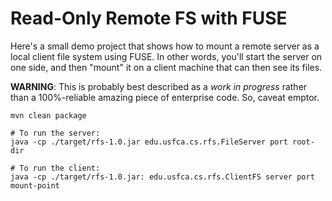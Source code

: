 # Read-Only Remote FS with FUSE

Here's a small demo project that shows how to mount a remote server as a local client file system using FUSE. In other words, you'll start the server on one side, and then "mount" it on a client machine that can then see its files.

**WARNING**: This is probably best described as a *work in progress* rather than a 100%-reliable amazing piece of enterprise code. So, caveat emptor.

```
mvn clean package

# To run the server:
java -cp ./target/rfs-1.0.jar edu.usfca.cs.rfs.FileServer port root-dir

# To run the client:
java -cp ./target/rfs-1.0.jar: edu.usfca.cs.rfs.ClientFS server port mount-point
```

